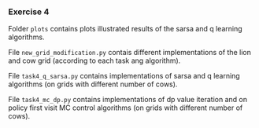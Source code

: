### Exercise 4

Folder `plots` contains plots illustrated results of the sarsa and q learning algorithms.

File `new_grid_modification.py` contais different implementations of the lion and cow grid (according to each task ang algorithm).

File `task4_q_sarsa.py` contains implementations of sarsa and q learning algorithms (on grids with different number of cows).

File `task4_mc_dp.py` contains implementations of dp value iteration and on policy first visit MC control algorithms (on grids with different number of cows).
